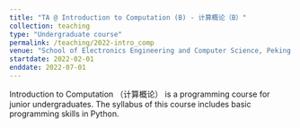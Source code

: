 ```yaml
---
title: "TA @ Introduction to Computation (B) - 计算概论（B）"
collection: teaching
type: "Undergraduate course"
permalink: /teaching/2022-intro_comp
venue: "School of Electronics Engineering and Computer Science, Peking University"
startdate: 2022-02-01
enddate: 2022-07-01
---
```


Introduction to Computation （计算概论） is a programming course for junior undergraduates. The syllabus of this course includes basic programming skills in Python.
